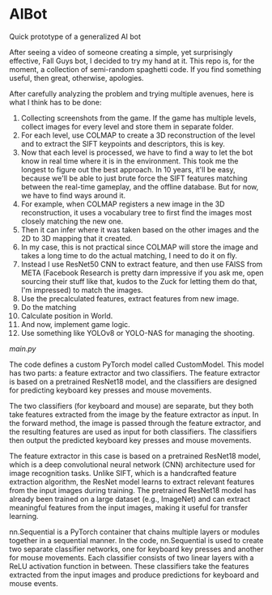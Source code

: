 # AIBot
Quick prototype of a generalized AI bot

After seeing a video of someone creating a simple, yet surprisingly effective, Fall Guys bot, I decided to try my hand at it.
This repo is, for the moment, a collection of semi-random spaghetti code.
If you find something useful, then great, otherwise, apologies.

After carefully analyzing the problem and trying multiple avenues, here is what I think has to be done:
1) Collecting screenshots from the game. If the game has multiple levels, collect images for every level and store them in separate folder.
2) For each level, use COLMAP to create a 3D reconstruction of the level and to extract the SIFT keypoints and descriptors, this is key.
3) Now that each level is processed, we have to find a way to let the bot know in real time where it is in the environment. This took me the longest to figure out the best approach. In 10 years, it'll be easy, because we'll be able to just brute force the SIFT features matching between the real-time gameplay, and the offline database. But for now, we have to find ways around it.
4) For example, when COLMAP registers a new image in the 3D reconstruction, it uses a vocabulary tree to first find the images most closely matching the new one.
5) Then it can infer where it was taken based on the other images and the 2D to 3D mapping that it created.
6) In my case, this is not practical since COLMAP will store the image and takes a long time to do the actual matching, I need to do it on fly.
7) Instead I use ResNet50 CNN to extract feature, and then use FAISS from META (Facebook Research is pretty darn impressive if you ask me, open sourcing their stuff like that, kudos to the Zuck for letting them do that, I'm impressed) to match the images.
8) Use the precalculated features, extract features from new image.
9) Do the matching
10) Calculate position in World.
11) And now, implement game logic.
12) Use something like YOLOv8 or YOLO-NAS for managing the shooting.

*main.py*

The code defines a custom PyTorch model called CustomModel. This model has two parts: a feature extractor and two classifiers. The feature extractor is based on a pretrained ResNet18 model, and the classifiers are designed for predicting keyboard key presses and mouse movements.

The two classifiers (for keyboard and mouse) are separate, but they both take features extracted from the image by the feature extractor as input. In the forward method, the image is passed through the feature extractor, and the resulting features are used as input for both classifiers. The classifiers then output the predicted keyboard key presses and mouse movements.

The feature extractor in this case is based on a pretrained ResNet18 model, which is a deep convolutional neural network (CNN) architecture used for image recognition tasks. Unlike SIFT, which is a handcrafted feature extraction algorithm, the ResNet model learns to extract relevant features from the input images during training. The pretrained ResNet18 model has already been trained on a large dataset (e.g., ImageNet) and can extract meaningful features from the input images, making it useful for transfer learning.

nn.Sequential is a PyTorch container that chains multiple layers or modules together in a sequential manner. In the code, nn.Sequential is used to create two separate classifier networks, one for keyboard key presses and another for mouse movements. Each classifier consists of two linear layers with a ReLU activation function in between. These classifiers take the features extracted from the input images and produce predictions for keyboard and mouse events.
